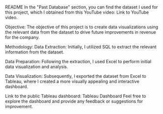 README
In the "Past Database" section, you can find the dataset I used for this project, which I obtained from this YouTube video: Link to YouTube video.

Objective:
The objective of this project is to create data visualizations using the relevant data from the dataset to drive future improvements in revenue for the company.

Methodology:
Data Extraction: Initially, I utilized SQL to extract the relevant information from the dataset.

Data Preparation: Following the extraction, I used Excel to perform initial data visualization and analysis.

Data Visualization: Subsequently, I exported the dataset from Excel to Tableau, where I created a more visually appealing and interactive dashboard.

Link to the public Tableau dashboard: Tableau Dashboard
Feel free to explore the dashboard and provide any feedback or suggestions for improvement.
